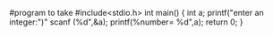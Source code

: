 #program to take
#include<stdio.h>
int main()
{
    int a;
    printf("enter an integer:")"
    scanf (%d",&a);
    printf(%number= %d",a);
    return 0;
}
